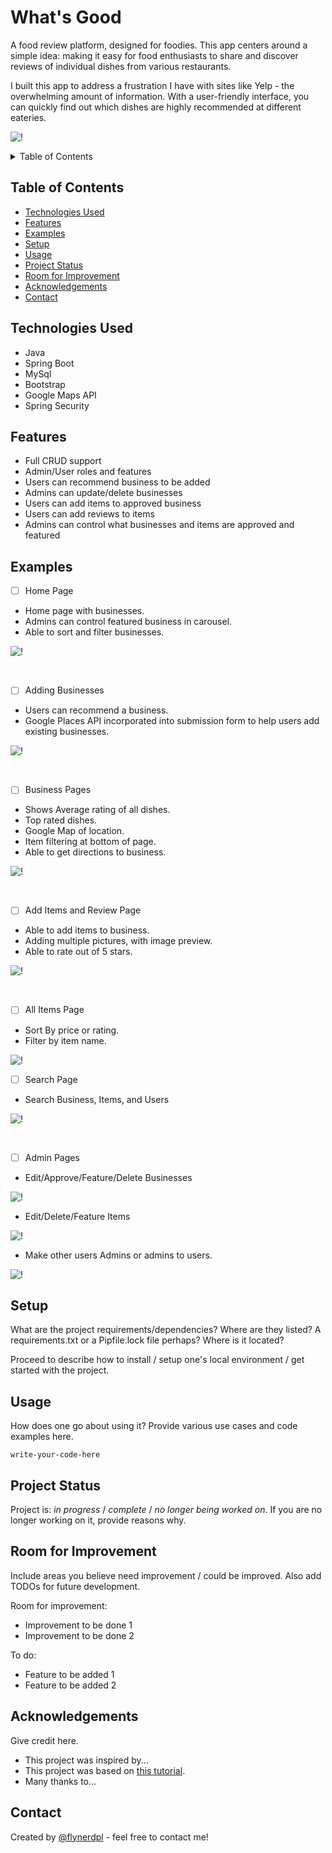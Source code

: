 # What's Good
 A food review platform, designed for foodies. This app centers around a simple idea: making it easy for food enthusiasts to share and discover reviews of individual dishes from various restaurants.

 I built this app to address a frustration I have with sites like Yelp - the overwhelming amount of information. With a user-friendly interface, you can quickly find out which dishes are highly recommended at different eateries.

![!](https://github.com/DatGuy8/whatsGood-final/blob/master/Screenshots/HomePage.png)



<!-- TABLE OF CONTENTS -->
<details>
  <summary>Table of Contents</summary>
  <ol>
    <li><a href="#technologies-used">Technologies Used</a></li>
    <li><a href="#setup">Setup</a></li>
    <li><a href="#examples">Examples</a></li>
  </ol>
</details>



## Table of Contents
* [Technologies Used](#technologies-used)
* [Features](#features)
* [Examples](#examples)
* [Setup](#setup)
* [Usage](#usage)
* [Project Status](#project-status)
* [Room for Improvement](#room-for-improvement)
* [Acknowledgements](#acknowledgements)
* [Contact](#contact)
<!-- * [License](#license) -->



## Technologies Used
- Java
- Spring Boot
- MySql
- Bootstrap
- Google Maps API
- Spring Security


## Features
- Full CRUD support
- Admin/User roles and features
- Users can recommend business to be added
- Admins can update/delete businesses
- Users can add items to approved business
- Users can add reviews to items
- Admins can control what businesses and items are approved and featured


## Examples

- [ ] Home Page
- Home page with businesses.
- Admins can control featured business in carousel.
- Able to sort and filter businesses.

![!](https://github.com/DatGuy8/whatsGood-final/blob/master/Screenshots/gifs/showingHomePage.gif)

<br>

- [ ] Adding Businesses
- Users can recommend a business.
- Google Places API incorporated into submission form to help users add existing businesses.

![!](https://github.com/DatGuy8/whatsGood-final/blob/master/Screenshots/gifs/addingbusiness1.gif)

<br>

- [ ] Business Pages
- Shows Average rating of all dishes.
- Top rated dishes.
- Google Map of location.
- Item filtering at bottom of page.
- Able to get directions to business.

![!](https://github.com/DatGuy8/whatsGood-final/blob/master/Screenshots/gifs/businessShowPageAndMap.gif)

<br>

- [ ] Add Items and Review Page
- Able to add items to business.
- Adding multiple pictures, with image preview.
- Able to rate out of 5 stars.
  
![!](https://github.com/DatGuy8/whatsGood-final/blob/master/Screenshots/gifs/addingitemandreview.gif)

<br>

- [ ] All Items Page
- Sort By price or rating.
- Filter by item name.
  
![!](https://github.com/DatGuy8/whatsGood-final/blob/master/Screenshots/gifs/SearchItemsbetter.gif)

- [ ] Search Page

- Search Business, Items, and Users

![!](https://github.com/DatGuy8/whatsGood-final/blob/master/Screenshots/searchPage.png)

<br>

- [ ] Admin Pages
- Edit/Approve/Feature/Delete Businesses

![!](https://github.com/DatGuy8/whatsGood-final/blob/master/Screenshots/gifs/ApproveBusiness3.gif)

- Edit/Delete/Feature Items
  
![!](https://github.com/DatGuy8/whatsGood-final/blob/master/Screenshots/gifs/editItem.gif)

- Make other users Admins or admins to users.
  
![!](https://github.com/DatGuy8/whatsGood-final/blob/master/Screenshots/gifs/makeadmin.gif)





<!-- If you have screenshots you'd like to share, include them here. -->


## Setup
What are the project requirements/dependencies? Where are they listed? A requirements.txt or a Pipfile.lock file perhaps? Where is it located?

Proceed to describe how to install / setup one's local environment / get started with the project.


## Usage
How does one go about using it?
Provide various use cases and code examples here.

`write-your-code-here`


## Project Status
Project is: _in progress_ / _complete_ / _no longer being worked on_. If you are no longer working on it, provide reasons why.


## Room for Improvement
Include areas you believe need improvement / could be improved. Also add TODOs for future development.

Room for improvement:
- Improvement to be done 1
- Improvement to be done 2

To do:
- Feature to be added 1
- Feature to be added 2


## Acknowledgements
Give credit here.
- This project was inspired by...
- This project was based on [this tutorial](https://www.example.com).
- Many thanks to...


## Contact
Created by [@flynerdpl](https://www.flynerd.pl/) - feel free to contact me!


<!-- Optional -->
<!-- ## License -->
<!-- This project is open source and available under the [... License](). -->

<!-- You don't have to include all sections - just the one's relevant to your project -->
